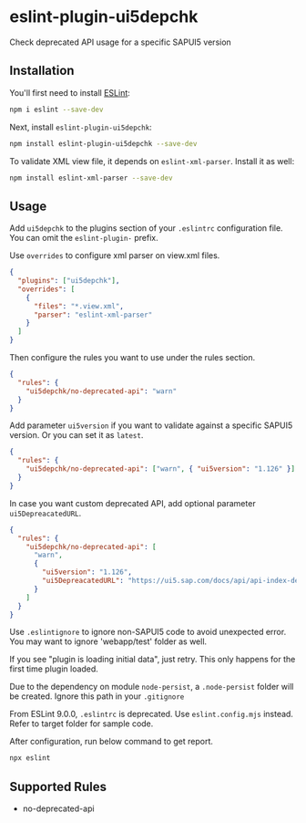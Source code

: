 # eslint-plugin-ui5depchk

Check deprecated API usage for a specific SAPUI5 version

## Installation

You'll first need to install [ESLint](https://eslint.org/):

```sh
npm i eslint --save-dev
```

Next, install `eslint-plugin-ui5depchk`:

```sh
npm install eslint-plugin-ui5depchk --save-dev
```

To validate XML view file, it depends on `eslint-xml-parser`. Install it as well:

```sh
npm install eslint-xml-parser --save-dev
```

## Usage

Add `ui5depchk` to the plugins section of your `.eslintrc` configuration file. You can omit the `eslint-plugin-` prefix.

Use `overrides` to configure xml parser on view.xml files.

```json
{
  "plugins": ["ui5depchk"],
  "overrides": [
    {
      "files": "*.view.xml",
      "parser": "eslint-xml-parser"
    }
  ]
}
```

Then configure the rules you want to use under the rules section.

```json
{
  "rules": {
    "ui5depchk/no-deprecated-api": "warn"
  }
}
```

Add parameter `ui5version` if you want to validate against a specific SAPUI5 version. Or you can set it as `latest`.

```json
{
  "rules": {
    "ui5depchk/no-deprecated-api": ["warn", { "ui5version": "1.126" }]
  }
}
```

In case you want custom deprecated API, add optional parameter `ui5DepreacatedURL`.

```json
{
  "rules": {
    "ui5depchk/no-deprecated-api": [
      "warn",
      {
        "ui5version": "1.126",
        "ui5DepreacatedURL": "https://ui5.sap.com/docs/api/api-index-deprecated.json"
      }
    ]
  }
}
```

Use `.eslintignore` to ignore non-SAPUI5 code to avoid unexpected error. You may want to ignore 'webapp/test' folder as well.

If you see "plugin is loading initial data", just retry. This only happens for the first time plugin loaded.

Due to the dependency on module `node-persist`, a `.node-persist` folder will be created. Ignore this path in your `.gitignore`

From ESLint 9.0.0, `.eslintrc` is deprecated. Use `eslint.config.mjs` instead.
Refer to target folder for sample code.

After configuration, run below command to get report.

```sh
npx eslint
```

## Supported Rules

- no-deprecated-api
